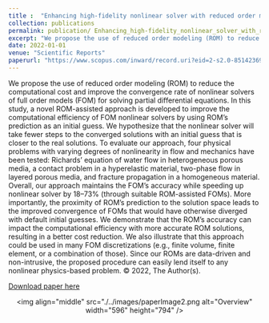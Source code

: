 ```yaml
---
title :  "Enhancing high-fidelity nonlinear solver with reduced order model"
collection: publications 
permalink: publication/ Enhancing_high-fidelity_nonlinear_solver_with_reduced_order_model
excerpt: "We propose the use of reduced order modeling (ROM) to reduce the computational cost and improve the convergence rate of nonlinear solvers of full order models (FOM) for solving partial differential equations. In this study, a novel ROM-assisted approach is developed to improve the computational efficiency of FOM nonlinear solvers by using ROM’s prediction as an initial guess. We hypothesize that the nonlinear solver will take fewer steps to the converged solutions with an initial guess that is closer to the real solutions. To evaluate our approach, four physical problems with varying degrees of nonlinearity in flow and mechanics have been tested: Richards’ equation of water flow in heterogeneous porous media, a contact problem in a hyperelastic material, two-phase flow in layered porous media, and fracture propagation in a homogeneous material. Overall, our approach maintains the FOM’s accuracy while speeding up nonlinear solver by 18–73% (through suitable ROM-assisted FOMs). More importantly, the proximity of ROM’s prediction to the solution space leads to the improved convergence of FOMs that would have otherwise diverged with default initial guesses. We demonstrate that the ROM’s accuracy can impact the computational efficiency with more accurate ROM solutions, resulting in a better cost reduction. We also illustrate that this approach could be used in many FOM discretizations (e.g., finite volume, finite element, or a combination of those). Since our ROMs are data-driven and non-intrusive, the proposed procedure can easily lend itself to any nonlinear physics-based problem. © 2022, The Author(s)."
date: 2022-01-01
venue: "Scientific Reports"
paperurl: "https://www.scopus.com/inward/record.uri?eid=2-s2.0-85142369251&doi=10.1038%2fs41598-022-22407-6&partnerID=40&md5=13d0d501707746de48c26bef77a87970"
---
```

We propose the use of reduced order modeling (ROM) to reduce the computational cost and improve the convergence rate of nonlinear solvers of full order models (FOM) for solving partial differential equations. In this study, a novel ROM-assisted approach is developed to improve the computational efficiency of FOM nonlinear solvers by using ROM’s prediction as an initial guess. We hypothesize that the nonlinear solver will take fewer steps to the converged solutions with an initial guess that is closer to the real solutions. To evaluate our approach, four physical problems with varying degrees of nonlinearity in flow and mechanics have been tested: Richards’ equation of water flow in heterogeneous porous media, a contact problem in a hyperelastic material, two-phase flow in layered porous media, and fracture propagation in a homogeneous material. Overall, our approach maintains the FOM’s accuracy while speeding up nonlinear solver by 18–73% (through suitable ROM-assisted FOMs). More importantly, the proximity of ROM’s prediction to the solution space leads to the improved convergence of FOMs that would have otherwise diverged with default initial guesses. We demonstrate that the ROM’s accuracy can impact the computational efficiency with more accurate ROM solutions, resulting in a better cost reduction. We also illustrate that this approach could be used in many FOM discretizations (e.g., finite volume, finite element, or a combination of those). Since our ROMs are data-driven and non-intrusive, the proposed procedure can easily lend itself to any nonlinear physics-based problem. © 2022, The Author(s).
 
[Download paper here](https://www.scopus.com/inward/record.uri?eid=2-s2.0-85142369251&doi=10.1038%2fs41598-022-22407-6&partnerID=40&md5=13d0d501707746de48c26bef77a87970)<p align="center"><img align="middle" src="./../images/paperImage2.png alt="Overview" width="596" height="794" /></p>